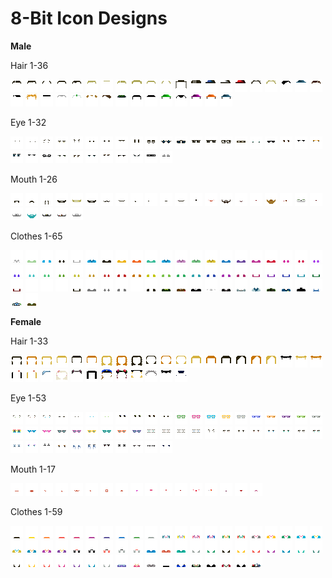 # 8-Bit Icon Designs

**Male**


Hair 1-36

![](male/hair/hair1.png)
![](male/hair/hair2.png)
![](male/hair/hair3.png)
![](male/hair/hair4.png)
![](male/hair/hair5.png)
![](male/hair/hair6.png)
![](male/hair/hair7.png)
![](male/hair/hair8.png)
![](male/hair/hair9.png)
![](male/hair/hair10.png)
![](male/hair/hair11.png)
![](male/hair/hair12.png)
![](male/hair/hair13.png)
![](male/hair/hair14.png)
![](male/hair/hair15.png)
![](male/hair/hair16.png)
![](male/hair/hair17.png)
![](male/hair/hair18.png)
![](male/hair/hair19.png)
![](male/hair/hair20.png)
![](male/hair/hair21.png)
![](male/hair/hair22.png)
![](male/hair/hair23.png)
![](male/hair/hair24.png)
![](male/hair/hair25.png)
![](male/hair/hair26.png)
![](male/hair/hair27.png)
![](male/hair/hair28.png)
![](male/hair/hair29.png)
![](male/hair/hair30.png)
![](male/hair/hair31.png)
![](male/hair/hair32.png)
![](male/hair/hair33.png)
![](male/hair/hair34.png)
![](male/hair/hair35.png)
![](male/hair/hair36.png)

Eye 1-32

![](male/eye/eye1.png)
![](male/eye/eye2.png)
![](male/eye/eye3.png)
![](male/eye/eye4.png)
![](male/eye/eye5.png)
![](male/eye/eye6.png)
![](male/eye/eye7.png)
![](male/eye/eye8.png)
![](male/eye/eye9.png)
![](male/eye/eye10.png)
![](male/eye/eye11.png)
![](male/eye/eye12.png)
![](male/eye/eye13.png)
![](male/eye/eye14.png)
![](male/eye/eye15.png)
![](male/eye/eye16.png)
![](male/eye/eye17.png)
![](male/eye/eye18.png)
![](male/eye/eye19.png)
![](male/eye/eye20.png)
![](male/eye/eye21.png)
![](male/eye/eye22.png)
![](male/eye/eye23.png)
![](male/eye/eye24.png)
![](male/eye/eye25.png)
![](male/eye/eye26.png)
![](male/eye/eye27.png)
![](male/eye/eye28.png)
![](male/eye/eye29.png)
![](male/eye/eye30.png)
![](male/eye/eye31.png)
![](male/eye/eye32.png)

Mouth 1-26

![](male/mouth/mouth1.png)
![](male/mouth/mouth2.png)
![](male/mouth/mouth3.png)
![](male/mouth/mouth4.png)
![](male/mouth/mouth5.png)
![](male/mouth/mouth6.png)
![](male/mouth/mouth7.png)
![](male/mouth/mouth8.png)
![](male/mouth/mouth9.png)
![](male/mouth/mouth10.png)
![](male/mouth/mouth11.png)
![](male/mouth/mouth12.png)
![](male/mouth/mouth13.png)
![](male/mouth/mouth14.png)
![](male/mouth/mouth15.png)
![](male/mouth/mouth16.png)
![](male/mouth/mouth17.png)
![](male/mouth/mouth18.png)
![](male/mouth/mouth19.png)
![](male/mouth/mouth20.png)
![](male/mouth/mouth21.png)
![](male/mouth/mouth22.png)
![](male/mouth/mouth23.png)
![](male/mouth/mouth24.png)
![](male/mouth/mouth25.png)
![](male/mouth/mouth26.png)

Clothes 1-65

![](male/clothes/clothes1.png)
![](male/clothes/clothes2.png)
![](male/clothes/clothes3.png)
![](male/clothes/clothes4.png)
![](male/clothes/clothes5.png)
![](male/clothes/clothes6.png)
![](male/clothes/clothes7.png)
![](male/clothes/clothes8.png)
![](male/clothes/clothes9.png)
![](male/clothes/clothes10.png)
![](male/clothes/clothes11.png)
![](male/clothes/clothes12.png)
![](male/clothes/clothes13.png)
![](male/clothes/clothes14.png)
![](male/clothes/clothes15.png)
![](male/clothes/clothes16.png)
![](male/clothes/clothes17.png)
![](male/clothes/clothes18.png)
![](male/clothes/clothes19.png)
![](male/clothes/clothes20.png)
![](male/clothes/clothes21.png)
![](male/clothes/clothes22.png)
![](male/clothes/clothes23.png)
![](male/clothes/clothes24.png)
![](male/clothes/clothes25.png)
![](male/clothes/clothes26.png)
![](male/clothes/clothes27.png)
![](male/clothes/clothes28.png)
![](male/clothes/clothes29.png)
![](male/clothes/clothes30.png)
![](male/clothes/clothes31.png)
![](male/clothes/clothes32.png)
![](male/clothes/clothes33.png)
![](male/clothes/clothes34.png)
![](male/clothes/clothes35.png)
![](male/clothes/clothes36.png)
![](male/clothes/clothes37.png)
![](male/clothes/clothes38.png)
![](male/clothes/clothes39.png)
![](male/clothes/clothes40.png)
![](male/clothes/clothes41.png)
![](male/clothes/clothes42.png)
![](male/clothes/clothes43.png)
![](male/clothes/clothes44.png)
![](male/clothes/clothes45.png)
![](male/clothes/clothes46.png)
![](male/clothes/clothes47.png)
![](male/clothes/clothes48.png)
![](male/clothes/clothes49.png)
![](male/clothes/clothes50.png)
![](male/clothes/clothes51.png)
![](male/clothes/clothes52.png)
![](male/clothes/clothes53.png)
![](male/clothes/clothes54.png)
![](male/clothes/clothes55.png)
![](male/clothes/clothes56.png)
![](male/clothes/clothes57.png)
![](male/clothes/clothes58.png)
![](male/clothes/clothes59.png)
![](male/clothes/clothes60.png)
![](male/clothes/clothes61.png)
![](male/clothes/clothes62.png)
![](male/clothes/clothes63.png)
![](male/clothes/clothes64.png)
![](male/clothes/clothes65.png)


**Female**


Hair 1-33

![](female/hair/hair1.png)
![](female/hair/hair2.png)
![](female/hair/hair3.png)
![](female/hair/hair4.png)
![](female/hair/hair5.png)
![](female/hair/hair6.png)
![](female/hair/hair7.png)
![](female/hair/hair8.png)
![](female/hair/hair9.png)
![](female/hair/hair10.png)
![](female/hair/hair11.png)
![](female/hair/hair12.png)
![](female/hair/hair13.png)
![](female/hair/hair14.png)
![](female/hair/hair15.png)
![](female/hair/hair16.png)
![](female/hair/hair17.png)
![](female/hair/hair18.png)
![](female/hair/hair19.png)
![](female/hair/hair20.png)
![](female/hair/hair21.png)
![](female/hair/hair22.png)
![](female/hair/hair23.png)
![](female/hair/hair24.png)
![](female/hair/hair25.png)
![](female/hair/hair26.png)
![](female/hair/hair27.png)
![](female/hair/hair28.png)
![](female/hair/hair29.png)
![](female/hair/hair30.png)
![](female/hair/hair31.png)
![](female/hair/hair32.png)
![](female/hair/hair33.png)

Eye 1-53

![](female/eye/eye1.png)
![](female/eye/eye2.png)
![](female/eye/eye3.png)
![](female/eye/eye4.png)
![](female/eye/eye5.png)
![](female/eye/eye6.png)
![](female/eye/eye7.png)
![](female/eye/eye8.png)
![](female/eye/eye9.png)
![](female/eye/eye10.png)
![](female/eye/eye11.png)
![](female/eye/eye12.png)
![](female/eye/eye13.png)
![](female/eye/eye14.png)
![](female/eye/eye15.png)
![](female/eye/eye16.png)
![](female/eye/eye17.png)
![](female/eye/eye18.png)
![](female/eye/eye19.png)
![](female/eye/eye20.png)
![](female/eye/eye21.png)
![](female/eye/eye22.png)
![](female/eye/eye23.png)
![](female/eye/eye24.png)
![](female/eye/eye25.png)
![](female/eye/eye26.png)
![](female/eye/eye27.png)
![](female/eye/eye28.png)
![](female/eye/eye29.png)
![](female/eye/eye30.png)
![](female/eye/eye31.png)
![](female/eye/eye32.png)
![](female/eye/eye33.png)
![](female/eye/eye34.png)
![](female/eye/eye35.png)
![](female/eye/eye36.png)
![](female/eye/eye37.png)
![](female/eye/eye38.png)
![](female/eye/eye39.png)
![](female/eye/eye40.png)
![](female/eye/eye41.png)
![](female/eye/eye42.png)
![](female/eye/eye43.png)
![](female/eye/eye44.png)
![](female/eye/eye45.png)
![](female/eye/eye46.png)
![](female/eye/eye47.png)
![](female/eye/eye48.png)
![](female/eye/eye49.png)
![](female/eye/eye50.png)
![](female/eye/eye51.png)
![](female/eye/eye52.png)
![](female/eye/eye53.png)

Mouth 1-17

![](female/mouth/mouth1.png)
![](female/mouth/mouth2.png)
![](female/mouth/mouth3.png)
![](female/mouth/mouth4.png)
![](female/mouth/mouth5.png)
![](female/mouth/mouth6.png)
![](female/mouth/mouth7.png)
![](female/mouth/mouth8.png)
![](female/mouth/mouth9.png)
![](female/mouth/mouth10.png)
![](female/mouth/mouth11.png)
![](female/mouth/mouth12.png)
![](female/mouth/mouth13.png)
![](female/mouth/mouth14.png)
![](female/mouth/mouth15.png)
![](female/mouth/mouth16.png)
![](female/mouth/mouth17.png)

Clothes 1-59

![](female/clothes/clothes1.png)
![](female/clothes/clothes2.png)
![](female/clothes/clothes3.png)
![](female/clothes/clothes4.png)
![](female/clothes/clothes5.png)
![](female/clothes/clothes6.png)
![](female/clothes/clothes7.png)
![](female/clothes/clothes8.png)
![](female/clothes/clothes9.png)
![](female/clothes/clothes10.png)
![](female/clothes/clothes11.png)
![](female/clothes/clothes12.png)
![](female/clothes/clothes13.png)
![](female/clothes/clothes14.png)
![](female/clothes/clothes15.png)
![](female/clothes/clothes16.png)
![](female/clothes/clothes17.png)
![](female/clothes/clothes18.png)
![](female/clothes/clothes19.png)
![](female/clothes/clothes20.png)
![](female/clothes/clothes21.png)
![](female/clothes/clothes22.png)
![](female/clothes/clothes23.png)
![](female/clothes/clothes24.png)
![](female/clothes/clothes25.png)
![](female/clothes/clothes26.png)
![](female/clothes/clothes27.png)
![](female/clothes/clothes28.png)
![](female/clothes/clothes29.png)
![](female/clothes/clothes30.png)
![](female/clothes/clothes31.png)
![](female/clothes/clothes32.png)
![](female/clothes/clothes33.png)
![](female/clothes/clothes34.png)
![](female/clothes/clothes35.png)
![](female/clothes/clothes36.png)
![](female/clothes/clothes37.png)
![](female/clothes/clothes38.png)
![](female/clothes/clothes39.png)
![](female/clothes/clothes40.png)
![](female/clothes/clothes41.png)
![](female/clothes/clothes42.png)
![](female/clothes/clothes43.png)
![](female/clothes/clothes44.png)
![](female/clothes/clothes45.png)
![](female/clothes/clothes46.png)
![](female/clothes/clothes47.png)
![](female/clothes/clothes48.png)
![](female/clothes/clothes49.png)
![](female/clothes/clothes50.png)
![](female/clothes/clothes51.png)
![](female/clothes/clothes52.png)
![](female/clothes/clothes53.png)
![](female/clothes/clothes54.png)
![](female/clothes/clothes55.png)
![](female/clothes/clothes56.png)
![](female/clothes/clothes57.png)
![](female/clothes/clothes58.png)
![](female/clothes/clothes59.png)


